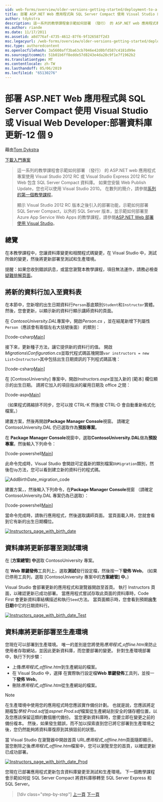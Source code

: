 ```yaml
---
uid: web-forms/overview/older-versions-getting-started/deployment-to-a-hosting-provider/deployment-to-a-hosting-provider-deploying-a-database-update-9-of-12
title: 部署 ASP.NET Web 應用程式與 SQL Server Compact 使用 Visual Studio 或 Visual Web Developer:部署資料庫更新-12 個 9 |Microsoft Docs
author: tdykstra
description: 這一系列的教學課程會示範如何部署 （發行） 的 ASP.NET web 應用程式專案，其中包含 SQL Server Compact 資料庫，使用 Visual Stu...
ms.author: riande
ms.date: 11/17/2011
ms.assetid: a8d776af-4735-4612-87f6-9f326587f2d3
msc.legacyurl: /web-forms/overview/older-versions-getting-started/deployment-to-a-hosting-provider/deployment-to-a-hosting-provider-deploying-a-database-update-9-of-12
msc.type: authoredcontent
ms.openlocfilehash: 3a5600aff3ba63cb7046e42d0bfd587c4181d99e
ms.sourcegitcommit: 51b01b6ff8edde57d8243e4da28c9f1e7f1962b2
ms.translationtype: MT
ms.contentlocale: zh-TW
ms.lasthandoff: 05/06/2019
ms.locfileid: "65130276"
---
```

# <a name="deploying-an-aspnet-web-application-with-sql-server-compact-using-visual-studio-or-visual-web-developer-deploying-a-database-update---9-of-12"></a>部署 ASP.NET Web 應用程式與 SQL Server Compact 使用 Visual Studio 或 Visual Web Developer:部署資料庫更新-12 個 9

藉由[Tom Dykstra](https://github.com/tdykstra)

[下載入門專案](http://code.msdn.microsoft.com/Deploying-an-ASPNET-Web-4e31366b)

> 這一系列的教學課程會示範如何部署 （發行） 的 ASP.NET web 應用程式專案使用 Visual Studio 2012 RC 或 Visual Studio Express 2012 RC for Web 包含 SQL Server Compact 資料庫。 如果您安裝 Web Publish Update，您也可以使用 Visual Studio 2010。 在數列的簡介，請參閱[系列的第一個教學課程](deployment-to-a-hosting-provider-introduction-1-of-12.md)。
> 
> 顯示 Visual Studio 2012 RC 版本之後引入的部署功能，示範如何部署 SQL Server Compact，以外的 SQL Server 版本，並示範如何部署至 Azure App Service Web Apps 的教學課程，請參閱[ASP.NET Web 部署使用 Visual Studio](../../deployment/visual-studio-web-deployment/introduction.md)。

## <a name="overview"></a>總覽

在本教學課程中，您讓資料庫變更和相關程式碼變更，在 Visual Studio 中，測試所做的變更，然後將更新部署至測試和生產環境。

提醒：如果您收到錯誤訊息，或當您瀏覽本教學課程，項目無法運作，請務必檢查[疑難排解頁面](deployment-to-a-hosting-provider-creating-and-installing-deployment-packages-12-of-12.md)。

## <a name="adding-a-new-column-to-a-table"></a>將新的資料行加入至資料表

在本節中，您新增的出生日期資料行`Person`基底類別`Student`和`Instructor`實體。 然後，您會更新，以顯示新的資料行顯示講師資料的頁面。

在  *ContosoUniversity.DAL*專案中，開啟*Person.cs* ，並在結尾新增下列屬性`Person`（應該會有兩個左右大括號後面） 的類別：

[!code-csharp[Main](deployment-to-a-hosting-provider-deploying-a-database-update-9-of-12/samples/sample1.cs)]

接下來，更新種子方法，讓它提供新的資料行的值。 開啟*Migrations\Configuration.cs*並取代程式碼區塊開頭`var instructors = new List<Instructor>`其中包括出生日期資訊的下列程式碼區塊：

[!code-csharp[Main](deployment-to-a-hosting-provider-deploying-a-database-update-9-of-12/samples/sample2.cs)]

在 [ContosoUniversity] 專案中，開啟*Instructors.aspx*並加入新的 [範本] 欄位顯示的出生日期。 請將它加入的項目指派的雇用日期及 office 之間：

[!code-aspx[Main](deployment-to-a-hosting-provider-deploying-a-database-update-9-of-12/samples/sample3.aspx)]

（如果程式碼縮排不同步，您可以按 CTRL-K 然後按 CTRL-D 會自動重新格式化檔案。）

建置方案，然後再開啟**Package Manager Console**視窗。 請確定 ContosoUniversity.DAL 仍已選取作為**預設專案**。

在  **Package Manager Console**視窗中，選取**ContosoUniversity.DAL**做為**預設專案**，然後輸入下列命令：

[!code-powershell[Main](deployment-to-a-hosting-provider-deploying-a-database-update-9-of-12/samples/sample4.ps1)]

此命令完成時，Visual Studio 會開啟可定義新的類別檔案`DbMigration`類別，然後在`Up`方法，您可以看到建立新的資料行的程式碼。

![AddBirthDate_migration_code](deployment-to-a-hosting-provider-deploying-a-database-update-9-of-12/_static/image1.png)

建置方案，，然後輸入下列命令，在**Package Manager Console**視窗 （請確定 ContosoUniversity.DAL 專案仍為已選取）：

[!code-powershell[Main](deployment-to-a-hosting-provider-deploying-a-database-update-9-of-12/samples/sample5.ps1)]

當命令完成時，請執行應用程式，然後選取講師頁面。 當頁面載入時，您就會看到它有新的出生日期欄位。

[![Instructors_page_with_birth_date](deployment-to-a-hosting-provider-deploying-a-database-update-9-of-12/_static/image3.png)](deployment-to-a-hosting-provider-deploying-a-database-update-9-of-12/_static/image2.png)

## <a name="deploying-the-database-update-to-the-test-environment"></a>資料庫將更新部署至測試環境

在 [**方案總管] 中**選取 ContosoUniversity 專案。

在  **Web 單鍵發佈**工具列上，選取**測試**發行設定檔，然後按一下**發佈 Web**。 (如果已停用工具列，選取 [ContosoUniversity 專案中的**方案總管] 中**。)

Visual Studio 會部署更新的應用程式和瀏覽器開啟至首頁。 執行 Instructors 頁面，以確認更新已成功部署。 當應用程式嘗試存取此頁面的資料庫時，Code First 會更新資料庫結構描述和執行`Seed`方法。 當頁面顯示時，您會看到預期**出生日期**中它的日期資料行。

[![Instructors_page_with_birth_date_Test](deployment-to-a-hosting-provider-deploying-a-database-update-9-of-12/_static/image5.png)](deployment-to-a-hosting-provider-deploying-a-database-update-9-of-12/_static/image4.png)

## <a name="deploying-the-database-update-to-the-production-environment"></a>資料庫將更新部署至生產環境

您現在可以部署到生產環境。 唯一的差別是您將使用*應用程式\_offline.htm*來防止使用者存取網站，並因此更新資料庫，而您要部署的變更。 針對生產環境部署中，執行下列步驟：

- 上傳*應用程式\_offline.htm*到生產網站的檔案。
- 在 Visual Studio 中，選擇 在實際執行設定檔**Web 單鍵發佈**工具列，並按一下**發佈 Web**。
- 刪除*應用程式\_offline.htm*從生產網站的檔案。

> [!NOTE]
> 在生產環境中使用您的應用程式時您應該實作備份計劃。 也就是說，您應該將定期複製*學校 Prod.sdf*並*aspnet Prod.sdf*檔案從生產網站到安全的儲存體位置，以及您應該保留這類的數個層代備份。 當您更新資料庫時，您要立即在變更之前的備份複本。 然後，如果發生錯誤，而不加以探索直到您已將它部署到生產環境之後，您仍然能夠將資料庫復原到其損毀前的狀態。

當 Visual Studio 在瀏覽器中開啟首頁 URL*應用程式\_offline.htm*頁面隨即顯示。 當您刪除之後*應用程式\_offline.htm*檔案中，您可以瀏覽至您的首頁，以確認更新已成功部署。

[![Instructors_page_with_birth_date_Prod](deployment-to-a-hosting-provider-deploying-a-database-update-9-of-12/_static/image7.png)](deployment-to-a-hosting-provider-deploying-a-database-update-9-of-12/_static/image6.png)

您現在已部署應用程式更新包含資料庫變更至測試和生產環境。 下一個教學課程會示範如何從 SQL Server Compact 將資料庫移轉至 SQL Server Express 和 SQL Server。

> [!div class="step-by-step"]
> [上一頁](deployment-to-a-hosting-provider-deploying-a-code-only-update-8-of-12.md)
> [下一頁](deployment-to-a-hosting-provider-migrating-to-sql-server-10-of-12.md)
